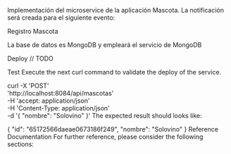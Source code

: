 Implementación del microservice de la aplicación Mascota. La notificación será creada para el siguiente evento:

Registro Mascota 

La base de datos es MongoDB y empleará el servicio de MongoDB

Deploy
// TODO 


Test
Execute the next curl command to validate the deploy of the service.

curl -X 'POST' \
  'http://localhost:8084/api/mascotas' \
  -H 'accept: application/json' \
  -H 'Content-Type: application/json' \
  -d '{
    "nombre": "Solovino"
}' 
The expected result should looks like:

{
    "id": "65172566daeae0673186f249",
    "nombre": "Solovino"
}
Reference Documentation
For further reference, please consider the following sections:
